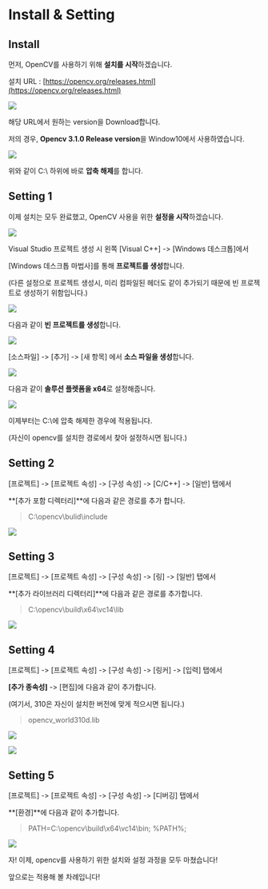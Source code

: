 # Install & Setting

## Install

먼저, OpenCV를 사용하기 위해 **설치를 시작**하겠습니다.

설치 URL : [https://opencv.org/releases.html](https://opencv.org/releases.html)



![](.gitbook/assets/image.png)

해당 URL에서 원하는 version을 Download합니다.

저의 경우, **Opencv 3.1.0 Release version**을 Window10에서 사용하였습니다.

![](.gitbook/assets/image%20%286%29.png)

위와 같이 C:\ 하위에 바로 **압축 해제**를 합니다.

## Setting 1

이제 설치는 모두 완료했고, OpenCV 사용을 위한 **설정을 시작**하겠습니다.

![](.gitbook/assets/image%20%288%29.png)

Visual Studio 프로젝트 생성 시 왼쪽 \[Visual C++\] -&gt; \[Windows 데스크톱\]에서 

\[Windows 데스크톱 마법사\]를 통해 **프로젝트를 생성**합니다. 

\(다른 설정으로 프로젝트 생성시, 미리 컴파일된 헤더도 같이 추가되기 때문에 빈 프로젝트로 생성하기 위함입니다.\)

![](.gitbook/assets/image%20%2810%29.png)

다음과 같이 **빈 프로젝트를 생성**합니다.

![](.gitbook/assets/image%20%282%29.png)

\[소스파일\] -&gt; \[추가\] -&gt; \[새 항목\] 에서 **소스 파일을 생성**합니다. 

![](.gitbook/assets/image%20%2813%29.png)

다음과 같이 **솔루션 플렛폼을 x64**로 설정해줍니다.

![](.gitbook/assets/image%20%281%29.png)

이제부터는 C:\에 압축 해제한 경우에 적용됩니다.

\(자신이 opencv를 설치한 경로에서 찾아 설정하시면 됩니다.\)

## Setting 2

\[프로젝트\] -&gt; \[프로젝트 속성\] -&gt; \[구성 속성\] -&gt; \[C/C++\] -&gt; \[일반\] 탭에서

**\[추가 포함 디렉터리\]**에 다음과 같은 경로를 추가 합니다.

> C:\opencv\bulid\include

![](.gitbook/assets/image%20%2817%29.png)

## Setting 3

\[프로젝트\] -&gt; \[프로젝트 속성\] -&gt; \[구성 속성\] -&gt; \[링\] -&gt; \[일반\] 탭에서

**\[추가 라이브러리 디렉터리\]**에 다음과 같은 경로를 추가합니다.

> C:\opencv\build\x64\vc14\lib

![](.gitbook/assets/image%20%287%29.png)

## Setting 4

\[프로젝트\] -&gt; \[프로젝트 속성\] -&gt; \[구성 속성\] -&gt; \[링커\] -&gt; \[입력\] 탭에서

**\[추가 종속성\]** -&gt; \[편집\]에 다음과 같이 추가합니다.

\(여기서, 310은 자신이 설치한 버전에 맞게 적으시면 됩니다.\)

> opencv\_world310d.lib

![](.gitbook/assets/image%20%283%29.png)

![](.gitbook/assets/image%20%2812%29.png)

## Setting 5

\[프로젝트\] -&gt; \[프로젝트 속성\] -&gt; \[구성 속성\] -&gt; \[디버깅\] 탭에서

**\[환경\]**에 다음과 같이 추가합니다.

> PATH=C:\opencv\build\x64\vc14\bin; %PATH%;

![](.gitbook/assets/image%20%2815%29.png)



자! 이제, opencv를 사용하기 위한 설치와 설정 과정을 모두 마쳤습니다!

앞으로는 적용해 볼 차례입니다!

